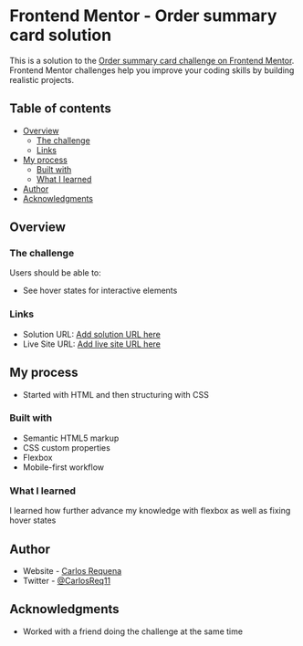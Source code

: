 # Frontend Mentor - Order summary card solution

This is a solution to the [Order summary card challenge on Frontend Mentor](https://www.frontendmentor.io/challenges/order-summary-component-QlPmajDUj). Frontend Mentor challenges help you improve your coding skills by building realistic projects.

## Table of contents

- [Overview](#overview)
  - [The challenge](#the-challenge)
  - [Links](#links)
- [My process](#my-process)
  - [Built with](#built-with)
  - [What I learned](#what-i-learned)
- [Author](#author)
- [Acknowledgments](#acknowledgments)

## Overview

### The challenge

Users should be able to:

- See hover states for interactive elements

### Links

- Solution URL: [Add solution URL here](https://your-solution-url.com)
- Live Site URL: [Add live site URL here](https://carlos-req.github.io/orderysummarycomponent.github.io/)

## My process

- Started with HTML and then structuring with CSS

### Built with

- Semantic HTML5 markup
- CSS custom properties
- Flexbox
- Mobile-first workflow

### What I learned

I learned how further advance my knowledge with flexbox as well as fixing hover states

## Author

- Website - [Carlos Requena](https://github.com/carlos-req)
- Twitter - [@CarlosReq11](https://twitter.com/CarlosReq11)

## Acknowledgments

- Worked with a friend doing the challenge at the same time
